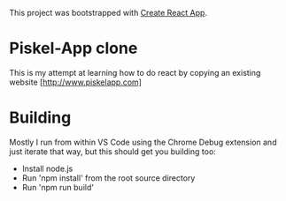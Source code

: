 This project was bootstrapped with [Create React App](https://github.com/facebookincubator/create-react-app).

# Piskel-App clone
This is my attempt at learning how to do react by copying an existing website [http://www.piskelapp.com]

# Building
Mostly I run from within VS Code using the Chrome Debug extension and just iterate that way, but this should get you building too:
- Install node.js
- Run 'npm install' from the root source directory
- Run 'npm run build'

